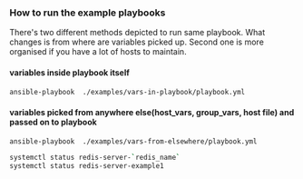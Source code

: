 ### How to run the example playbooks

There's two different methods depicted to run same playbook. What changes is from where are variables picked up.
Second one is more organised if you have a lot of hosts to maintain.

#### variables inside playbook itself
```sh
ansible-playbook  ./examples/vars-in-playbook/playbook.yml
```

#### variables picked from anywhere else(host_vars, group_vars, host file) and passed on to playbook
```sh
ansible-playbook  ./examples/vars-from-elsewhere/playbook.yml
```


```sh
systemctl status redis-server-`redis_name`
systemctl status redis-server-example1
```